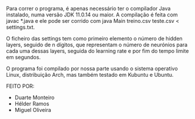 Para correr o programa, é apenas necessário ter o compilador Java instalado, numa versão JDK 11.0.14 ou maior.
A compilação é feita com javac *.java e ele pode ser corrido com java Main treino.csv teste.csv < settings.txt.

O ficheiro das settings tem como primeiro elemento o número de hidden layers, seguido de n dígitos, que representam o número de neurónios para cada uma dessas layers, seguida do learning rate e por fim do tempo limite em segundos.

O programa foi compilado por nossa parte usando o sistema operativo Linux, distribuição Arch, mas também testado em Kubuntu e Ubuntu.

FEITO POR:
- Duarte Monteiro
- Hélder Ramos
- Miguel Oliveira